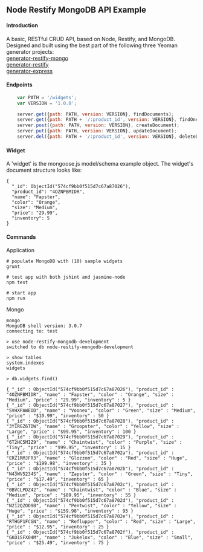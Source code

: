 ## Node Restify MongoDB API Example

#### Introduction
A basic, RESTful CRUD API, based on Node, Restify, and MongoDB.
Designed and built using the best part of the following three Yeoman generator projects:  
[generator-restify-mongo](https://github.com/lawrence-yu/generator-restify-mongo)  
[generator-restify](https://github.com/chris-l/generator-restify)  
[generator-express](https://github.com/expressjs/generator)  

#### Endpoints
``` javascript
    var PATH = '/widgets';
    var VERSION = '1.0.0';

    server.get({path: PATH, version: VERSION}, findDocuments);
    server.get({path: PATH + '/:product_id', version: VERSION}, findOneDocument);
    server.post({path: PATH, version: VERSION}, createDocument);
    server.put({path: PATH, version: VERSION}, updateDocument);
    server.del({path: PATH + '/:product_id', version: VERSION}, deleteDocument);
```

#### Widget
A 'widget' is the mongoose.js model/schema example object. The widget's document structure looks like:
```bson
{
  "_id": ObjectId("574cf9bb0f515d7c67a87026"),
  "product_id": "4OZNPBMIDR",
  "name": "Fapster",
  "color": "Orange",
  "size": "Medium",
  "price": "29.99",
  "inventory": 5
}
```

#### Commands
Application
```
# populate MongoDB with (10) sample widgets
grunt
```
```
# test app with both jshint and jasmine-node
npm test

# start app
npm run
```

Mongo
```
mongo
MongoDB shell version: 3.0.7
connecting to: test

> use node-restify-mongodb-development
switched to db node-restify-mongodb-development

> show tables
system.indexes
widgets

> db.widgets.find()
```
``` bson
{ "_id" : ObjectId("574cf9bb0f515d7c67a87026"), "product_id" : "4OZNPBMIDR", "name" : "Fapster", "color" : "Orange", "size" : "Medium", "price" : "29.99", "inventory" : 5 }
{ "_id" : ObjectId("574cf9bb0f515d7c67a87027"), "product_id" : "SVHXPAWEOD", "name" : "Voonex", "color" : "Green", "size" : "Medium", "price" : "$10.99", "inventory" : 50 }
{ "_id" : ObjectId("574cf9bb0f515d7c67a87028"), "product_id" : "3YIRGZ6TDW", "name" : "Groopster", "color" : "Yellow", "size" : "Large", "price" : "$99.95", "inventory" : 100 }
{ "_id" : ObjectId("574cf9bb0f515d7c67a87029"), "product_id" : "6T2HC5MIZ9", "name" : "Chaintwist", "color" : "Purple", "size" : "Tiny", "price" : "$99.95", "inventory" : 15 }
{ "_id" : ObjectId("574cf9bb0f515d7c67a8702a"), "product_id" : "ERZ1RMJFR3", "name" : "Glozzom", "color" : "Red", "size" : "Huge", "price" : "$199.98", "inventory" : 35 }
{ "_id" : ObjectId("574cf9bb0f515d7c67a8702b"), "product_id" : "N43WV5234S", "name" : "Zapster", "color" : "Green", "size" : "Tiny", "price" : "$17.49", "inventory" : 65 }
{ "_id" : ObjectId("574cf9bb0f515d7c67a8702c"), "product_id" : "0BVCLPDZ42", "name" : "Chaintwist", "color" : "Blue", "size" : "Medium", "price" : "$89.95", "inventory" : 55 }
{ "_id" : ObjectId("574cf9bb0f515d7c67a8702d"), "product_id" : "N212QZOD9B", "name" : "Pentwist", "color" : "Yellow", "size" : "Huge", "price" : "$159.98", "inventory" : 95 }
{ "_id" : ObjectId("574cf9bb0f515d7c67a8702e"), "product_id" : "RTHGP1FCGN", "name" : "Reflupper", "color" : "Red", "size" : "Large", "price" : "$12.95", "inventory" : 25 }
{ "_id" : ObjectId("574cf9bb0f515d7c67a8702f"), "product_id" : "GKO1SFX04M", "name" : "Jukelox", "color" : "Blue", "size" : "Small", "price" : "$25.49", "inventory" : 75 }
```
